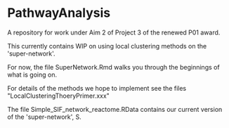 # PathwayAnalysis
A repository for work under Aim 2 of Project 3 of the renewed P01 award.

This currently contains WIP on using local clustering methods on the 'super-network'.

For now, the file SuperNetwork.Rmd walks you through the beginnings of what is going on.

For details of the methods we hope to implement see the files "LocalClusteringThoeryPrimer.xxx"

The file Simple_SIF_network_reactome.RData contains our current version of the 'super-network', S.
